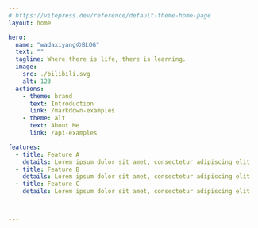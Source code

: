 ```yaml
---
# https://vitepress.dev/reference/default-theme-home-page
layout: home

hero:
  name: "wadaxiyangのBLOG"
  text: ""
  tagline: Where there is life, there is learning.
  image:
    src: ./bilibili.svg
    alt: 123
  actions:
    - theme: brand
      text: Introduction
      link: /markdown-examples
    - theme: alt
      text: About Me
      link: /api-examples

features:
  - title: Feature A
    details: Lorem ipsum dolor sit amet, consectetur adipiscing elit
  - title: Feature B
    details: Lorem ipsum dolor sit amet, consectetur adipiscing elit
  - title: Feature C
    details: Lorem ipsum dolor sit amet, consectetur adipiscing elit



---
```



